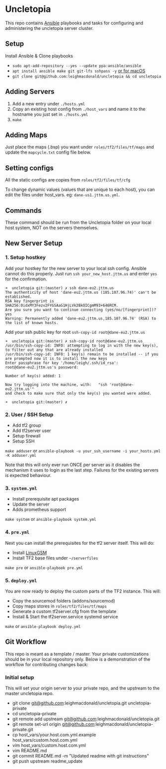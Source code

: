 # Uncletopia

This repo contains [Ansible](https://docs.ansible.com) playbooks and tasks for 
configuring and administering the uncletopia server cluster.

## Setup

Install Ansible & Clone playbooks

- `sudo apt-add-repository --yes --update ppa:ansible/ansible`
- `apt install ansible make git git-lfs sshpass -y` [or for macOS](https://docs.ansible.com/ansible/latest/installation_guide/intro_installation.html#installing-ansible-on-macos)
- `git clone git@github.com:leighmacdonald/uncletopia && cd uncletopia`  

## Adding Servers

1. Add a new entry under `./hosts.yml`
2. Copy an existing host config from `./host_vars` and name it to the hostname you just 
set in `./hosts.yml`
3. `make`

## Adding Maps

Just place the maps (.bsp) you want under `roles/tf2/files/tf/maps` and update
the `mapcycle.txt` config file below.

## Setting configs

All the static configs are copies from `roles/tf2/files/tf/cfg`

To change dynamic values (values that are unique to each host), you can edit the files
under host_vars. eg: `dane-us1.jttm.us.yml`.

## Commands

These command should be run from the Uncletopia folder on your local host system, NOT on the servers themselves.


## New Server Setup
    
### 1. Setup hostkey

Add your hostkey for the new server to your local ssh config. Ansible cannot do this properly.
Just run `ssh your_new_host.jttm.us` and enter `yes` for the confirmation.

    ➜  uncletopia git:(master) ✗ ssh dane-eu2.jttm.us
    The authenticity of host 'dane-eu2.jttm.us (185.107.96.74)' can't be established.
    RSA key fingerprint is SHA256:0idxMY3Fezv2FYGSAaG1HjLVk2BkOICgmM93+646RCM.
    Are you sure you want to continue connecting (yes/no/[fingerprint])? yes
    Warning: Permanently added 'dane-eu2.jttm.us,185.107.96.74' (RSA) to the list of known hosts.


Add your ssh public key for root `ssh-copy-id root@dane-eu2.jttm.us`

    ➜  uncletopia git:(master) ✗ ssh-copy-id root@dane-eu2.jttm.us
    /usr/bin/ssh-copy-id: INFO: attempting to log in with the new key(s), to filter out any that are already installed
    /usr/bin/ssh-copy-id: INFO: 1 key(s) remain to be installed -- if you are prompted now it is to install the new keys
    Enter passphrase for key '/home/leigh/.ssh/id_rsa': 
    root@dane-eu2.jttm.us's password: 
    
    Number of key(s) added: 1
    
    Now try logging into the machine, with:   "ssh 'root@dane-eu2.jttm.us'"
    and check to make sure that only the key(s) you wanted were added.
    
    ➜  uncletopia git:(master) ✗ 
    
### 2. User / SSH Setup

- Add tf2 group
- Add tf2server user
- Setup firewall
- Setup SSH
  
`make adduser` or `ansible-playbook -u your_ssh_username -i your_hosts.yml -K adduser.yml `

Note that this will only ever run ONCE per server as it disables the mechanism it uses to login
as the last step. Failures for the existing servers is expected behaviour.

### 3. `system.yml`

- Install prerequisite apt packages
- Update the server
- Adds prometheus support

`make system` or `ansible-playbook system.yml`

### 4. `pre.yml`

Next you can install the prerequisites for the tf2 server itself. This will do:

- Install [LinuxGSM](https://linuxgsm.com/lgsm/tf2server)
- Install TF2 base files under `~/serverfiles`

`make pre` or `ansible-playbook pre.yml`


### 5. `deploy.yml`

You are now ready to deploy the custom parts of the TF2 instance. This will:

- Copy the sourcemod folders (addons/sourcemod)
- Copy maps stores in `roles/tf2/files/tf/maps`
- Generate a custom tf2server.cfg from the template
- Install & Start the tf2server.service systemd service

`make` or `ansible-playbook deploy.yml`


## Git Workflow

This repo is meant as a template / master. Your private customizations should be in your local repository only. Below 
is a demonstration of the workflow for contributing changes back:

### Initial setup

This will set your origin server to your private repo, and the upstream to the master uncletopia repo.

- git clone git@github.com:leighmacdonald/uncletopia.git uncletopia-private
- cd uncletopia-private 
- git remote add upstream git@github.com:leighmacdonald/uncletopia.git
- git remote set-url origin git@github.com:leighmacdonald/uncletopia-private.git
- cp host_vars/your.host.com.yml.example host_vars/custom.host.com.yml
- vim host_vars/custom.host.com.yml
- vim README.md
- git commit README.md -m "Updated readme with git instructions"
- git push upstream readme_update